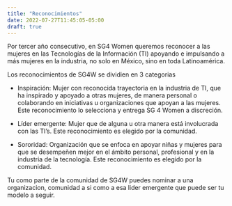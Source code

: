 ```yaml
---
title: "Reconocimientos"
date: 2022-07-27T11:45:05-05:00
draft: true
---
```


Por tercer año consecutivo, en SG4 Women queremos reconocer a las mujeres en las Tecnologías de la Información (TI) apoyando e impulsando a más mujeres en la industria, no solo en México, sino en toda Latinoamérica.

Los reconocimientos de SG4W se dividien en 3 categorias

- Inspiración: Mujer con reconocida trayectoria en la industria de TI, que ha inspirado y apoyado a otras mujeres, de manera personal o colaborando en iniciativas u organizaciones que apoyan a las mujeres. Este reconocimiento lo selecciona y entrega SG 4 Women a discreción.

- Líder emergente: Mujer que de alguna u otra manera está involucrada con las TI’s. Este reconocimiento es elegido por la comunidad.

- Sororidad: Organización que se enfoca en apoyar niñas y mujeres para que se desempeñen mejor en el ámbito personal, profesional y en la industria de la tecnología. Este reconocimiento es elegido por la comunidad.

Tu como parte de la comunidad de SG4W puedes nominar a una organizacion, comunidad a si como a esa lider emergente que puede ser tu modelo a seguir.